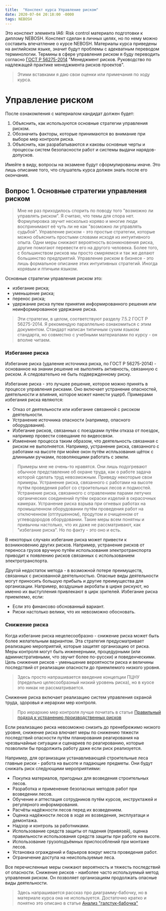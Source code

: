 ```yaml
---
title:  "Конспект курса Управление риском"
date: 2020-07-04 20:18:00 -0000
tags: NEBOSH
---
```


Это конспект элемента IA6: Risk control материало подготовки к диплому NEBOSH. Конспект сделан в личных целях, но по нему можно составить впечатление о курсе NEBOSH. Материалы курса приведены на английском языке, значит будут проблемы с адекватным переводом терминологии. Термины в сфере управления риском я буду переводить согласно [ГОСТ Р 56275-2014](http://docs.cntd.ru/document/1200118641) "Менеджмент рисков. Руководство по надлежащей практике менеджмента рисков проектов". 

> Этими вставками я даю свои оценки или примечания по ходу курса.

# Управление риском

После ознакомления с материалом кандидат должен будет:

1. Объяснить, как используются основные стратегии управления риском.
2. Обозначить факторы, которые принимаются во внимание при выборе мер контроля риска.
3. Объяснить, как разрабатываются и каковы основные черты и процессы систем безопасности работ и системы выдачи нарядов-допусков.

Имейте в виду, вопросы на экзамене будут сформулированы иначе. Это лишь описание того, что слушатель курса должен знать после его окончания.

## Вопрос 1. Основные стратегии управления риском

> Мне не раз приходилось спорить по поводу того "возможно ли управлять риском". Я считаю, что темы для спора нет. Формулировка звучит несколько коряво и многие люди воспринимают её чуть ли не как "возможно ли управлять судьбой". Управление риском - это простые стратегии, которые можно объяснить простыми словами исходя из интуитивного опыта. Одни меры снижают вероятность возникновения риска, другие помогают перевести его на другого человека. Более того, с большинством рисков мы просто смиряемся и так же делают большинство предприятий. Управление риском в бизнесе - это лишь формальное описание этих интуитивных стратегий. Иногда корявым и птичьим языком.

Основные стратегии управления риском это:

- избегание риска;
- уменьшение риска;
- перенос риска;
- удержание риска путем принятия информированного решения или неинформированное удержание риска.

> Эти стратегии, в целом, соответствуют разделу 7.5.2 ГОСТ Р 56275-2014. Я рекомендую параллельно ознакомиться с этим документом. Стандарт написан типичным сухим языком стандарта, но совместно с учебными материалами по курсу - он вполне читаем.

### Избегание риска

Избегание риска (удаление источника риска, по ГОСТ Р 56275-2014) - основанное на знании решение не выполнять активность, связанную с риском. А следовательно не быть подвержденному риску. 

Избегание риска - это лучшее решение, которое можно принять в процессе управления рисками. Оно включает устранение опасностей, деятельности и влияния, которое может нанести ущерб. Примерами избегания риска являются:

- Отказ от деятельности или избегание связанной с рисоком деятельности.
- Устранение источника опасности (например, опасного оборудования).
- Избегание рисков, связанных с поездками путём отказа от поездок, например провести совещание по видеосвязи.
- Изменение процесса таким образом, что деятельность связанная с риском не выполняется. Например, устранение риска, связанного с работами на высоте при мойке окон путём испльзования щёток с длинными ручками, позволяющими работать с земли.

> Примеры мне не очень-то нравятся. Они лишь подогревают обычное представление об охране труда, как о работе задача которой сделать труд невозможным. Приведу некоторые свои примеры. Устранение риска, связанного с работами на высоте путём проведения работ со строительных лесов и подмостей. Устранение риска, связанного с отравлением парами летучих органических соединений путём окраски изделий в окрасочных камерах. Устранение риска взрыва при огневых работах на промышленном оборудовании путём проведения работ на отключенном (отглушенном), продутом и очищенном от углеводородов оборудовании. Такие меры всем понятны и привычны настолько, что их даже не рассматривают, как "избегание риска". Но по факту - это оно и есть.

В некоторых случаях избегание риска может привести к возникновению других рисков. Например, устранение рисков от переноса грузов вручную путём использования электротранспорта приводит к появлению рисков связанных с использованием электротранспорта.

Другой недостаток метода - в возможной потере преимуществ, связанных с рискованной деятельностью. Опасные виды деятельности могут приносить большую прибыль и другие преимущества для организации. Например, воздушные акробаты в цирке рискуют, но именно их выступления привлекают в цирк зрителей. Избегание риска приемлемо, если:

- Если это финансово обснованный вариант.
- Риски настолько велики, что их невозможно обосновать.

### Снижение риска

Когда избегание риска нецелесообразно - снижение риска может быть более желательным вариантом. Эта стратегия предусматривает реализацию мероприятий, которые защитят организацию от риска. Меры контроля могут быть инженерными, процедурными (или административными, что звучит более по-русски) и поведенческими. Цель снижения рисков - уменьшение вероятности риска и величины последствий от реализации опасности до приемлемого низкого уровня.

> Здесь просто напрашивается введение концепции ПЦНУ (предельно целесообразный низкий уровень риска), но в куосе это никак не рассматривается.

Снижение риска включает реализацию систем управления охраной труда, здоровья и иерархии мер контроля. 

> Про иерархию мер контроля лучше почитать в статье [Правильный подход к устранению производственных рисков](http://mnlist.ru/post/pravilnyi-podkhod-k-ustraneniiu-proizvodstvennykh-riskov)

Если реализацию риска невозможно снизить до пренебрежимо низкого уровня, снижение риска влючает меры по снижению тяжести последствий опасности путём планирования реагирования на чрезвычайные ситуации и сценариев по реагированию, которые позволили бы продолжить работу даже если риск реализуется.

Например, для организации устанавливающей строительные леса главные риски - работа на высоте и падающие предметы. Они будут снижать риск следующими мероприятиями:

- Покупка материалов, пригодных для возведения строительных лесов.
- Разработка и применение безопасных методов работ при возведении лесов.
- Обучение и аттестация сотрудников путём курсов, инструктажей и регулярного информирования.
- Расчёты надёжности лесов перед их возведением.
- Оценка надёжности лесов в ходе их возведения, эксплуатаци и демонтажа.
- Надзор и контроль за работниками.
- Использование средств защиты от падения (привязей), оценка правильности использования средств защиты при работе на высоте.
- Использование грузоподъёмных приспособлений при монтаже лесов.
- Установка ограждений и барьеров вокруг места проведения работ.
- Ограничение доступа на неиспользуемые леса.

Все перечисленные меры снижают вероятность и тяжесть последствий от опасности. Снижение рисков - наиболее часто используемый метод управления риском. Он позволяет организациям продолжать опасные виды деятельности.

> Здесь напрашивается рассказ про диаграмму-бабочку, но в материале курса она не используется. Достаточно кратко и понятно это описано в статье [Анализ "галстук-бабочка"](http://sewiki.ru/%D0%90%D0%BD%D0%B0%D0%BB%D0%B8%D0%B7_%C2%AB%D0%B3%D0%B0%D0%BB%D1%81%D1%82%D1%83%D0%BA-%D0%B1%D0%B0%D0%B1%D0%BE%D1%87%D0%BA%D0%B0%C2%BB)

